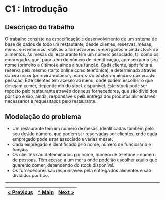 # C1 : Introdução


## Descrição do trabalho

O trabalho consiste na especificação e desenvolvimento de um sistema de base de dados de todo um restautante, desde clientes, reservas, mesas, menu, encomendas relativas a fornecedores, empregados e ainda stock de alimentos. As mesas do restaurante têm um número associado, tal como os empregados que, para além do número de identificação, apresentam o seu nome (primeiro e último) e ainda a sua função. Cada cliente, após feita a reserva pelo mesmo (tanto online como telefónica), é determinado através do seu nome (primeiro e último), número de telefone e ainda o número de pessoas. Este clientes têm acesso ao menu, onde podem escolher o que desejam comer, dependendo do stock disponível. Este stock pode ser reposto pelo restaurante através dos seus fornecedores, que são divididos por tipo e são, ainda, responsáveis pela entrega dos produtos alimentares necessários e requesitados pelo restaurante.



## Modelação do problema

- Um restaurante tem um número de mesas, identificadas também pelo seu devido número, que podem ser reservadas por clientes, onde cada
empregado pode estar associado a várias mesas.
- Cada empregado é identificado pelo nome, número de funcionário e função.
- Os clientes são determinados por nome, número de telefone e número de pessoas. Têm
acesso a um menu onde poderão escolher aquilo que quererão comer, dependendo do stock
disponível.
- Os fornecedores são responsáveis pela entrega dos alimentos e são divididos por tipo. 



---
[< Previous](rei00.md) | [^ Main](https://github.com/SIBD01/TrabalhoFinal) | [Next >](rei02.md)
:--- | :---: | ---: 
